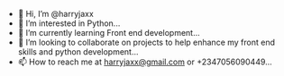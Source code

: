 - 👋 Hi, I’m @harryjaxx
- 👀 I’m interested in Python...
- 🌱 I’m currently learning Front end development...
- 💞️ I’m looking to collaborate on projects to help enhance my front end skills and python development...
- 📫 How to reach me at harryjaxx@gmail.com or +2347056090449...

<!---
harryjaxx/harryjaxx is a ✨ special ✨ repository because its `README.md` (this file) appears on your GitHub profile.
You can click the Preview link to take a look at your changes.
--->
